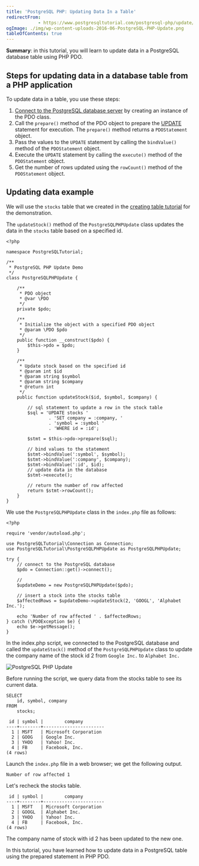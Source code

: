 ```yaml
---
title: 'PostgreSQL PHP: Updating Data In a Table'
redirectFrom: 
            - https://www.postgresqltutorial.com/postgresql-php/update/
ogImage: ./img/wp-content-uploads-2016-06-PostgreSQL-PHP-Update.png
tableOfContents: true
---
```

<!-- wp:paragraph -->

**Summary**: in this tutorial, you will learn to update data in a PostgreSQL database table using PHP PDO.

<!-- /wp:paragraph -->

<!-- wp:heading -->

## Steps for updating data in a database table from a PHP application

<!-- /wp:heading -->

<!-- wp:paragraph -->

To update data in a table, you use these steps:

<!-- /wp:paragraph -->

<!-- wp:list {"ordered":true} -->

1. [Connect to the PostgreSQL database server](https://www.postgresqltutorial.com/postgresql-php/connect/) by creating an instance of the PDO class.
2. Call the `prepare()` method of the PDO object to prepare the [UPDATE](https://www.postgresqltutorial.com/postgresql-tutorial/postgresql-update/) statement for execution. The `prepare()` method returns a `PDOStatement` object.
3. Pass the values to the `UPDATE` statement by calling the `bindValue()` method of the `PDOStatement` object.
4. Execute the `UPDATE` statement by calling the `execute()` method of the `PDOStatement` object.
5. Get the number of rows updated using the `rowCount()` method of the `PDOStatement` object.

<!-- /wp:list -->

<!-- wp:heading -->

## Updating data example

<!-- /wp:heading -->

<!-- wp:paragraph -->

We will use the `stocks` table that we created in the [creating table tutorial](https://www.postgresqltutorial.com/postgresql-php/create-tables/) for the demonstration.

<!-- /wp:paragraph -->

<!-- wp:paragraph -->

The `updateStock()` method of the `PostgreSQLPHPUpdate` class updates the data in the `stocks` table based on a specified id.

<!-- /wp:paragraph -->

<!-- wp:code {"language":"php"} -->

```
<?php

namespace PostgreSQLTutorial;

/**
 * PostgreSQL PHP Update Demo
 */
class PostgreSQLPHPUpdate {

    /**
     * PDO object
     * @var \PDO
     */
    private $pdo;

    /**
     * Initialize the object with a specified PDO object
     * @param \PDO $pdo
     */
    public function __construct($pdo) {
        $this->pdo = $pdo;
    }

    /**
     * Update stock based on the specified id
     * @param int $id
     * @param string $symbol
     * @param string $company
     * @return int
     */
    public function updateStock($id, $symbol, $company) {

        // sql statement to update a row in the stock table
        $sql = 'UPDATE stocks '
                . 'SET company = :company, '
                . 'symbol = :symbol '
                . 'WHERE id = :id';

        $stmt = $this->pdo->prepare($sql);

        // bind values to the statement
        $stmt->bindValue(':symbol', $symbol);
        $stmt->bindValue(':company', $company);
        $stmt->bindValue(':id', $id);
        // update data in the database
        $stmt->execute();

        // return the number of row affected
        return $stmt->rowCount();
    }
}
```

<!-- /wp:code -->

<!-- wp:paragraph -->

We use the `PostgreSQLPHPUpdate` class in the `index.php` file as follows:

<!-- /wp:paragraph -->

<!-- wp:code {"language":"php"} -->

```
<?php

require 'vendor/autoload.php';

use PostgreSQLTutorial\Connection as Connection;
use PostgreSQLTutorial\PostgreSQLPHPUpdate as PostgreSQLPHPUpdate;

try {
    // connect to the PostgreSQL database
    $pdo = Connection::get()->connect();

    //
    $updateDemo = new PostgreSQLPHPUpdate($pdo);

    // insert a stock into the stocks table
    $affectedRows = $updateDemo->updateStock(2, 'GOOGL', 'Alphabet Inc.');

    echo 'Number of row affected ' . $affectedRows;
} catch (\PDOException $e) {
    echo $e->getMessage();
}
```

<!-- /wp:code -->

<!-- wp:paragraph -->

In the index.php script, we connected to the PostgreSQL database and called the `updateStock()` method of the `PostgreSQLPHPUpdate` class to update the company name of the stock id 2 from `Google Inc.` to `Alphabet Inc.`

<!-- /wp:paragraph -->

<!-- wp:image {"id":2012} -->

![PostgreSQL PHP Update](./img/wp-content-uploads-2016-06-PostgreSQL-PHP-Update.png)

<!-- /wp:image -->

<!-- wp:paragraph -->

Before running the script, we query data from the stocks table to see its current data.

<!-- /wp:paragraph -->

<!-- wp:code {"language":"sql"} -->

```
SELECT
    id, symbol, company
FROM
    stocks;
```

<!-- /wp:code -->

<!-- wp:code -->

```
 id | symbol |        company
----+--------+-----------------------
  1 | MSFT   | Microsoft Corporation
  2 | GOOG   | Google Inc.
  3 | YHOO   | Yahoo! Inc.
  4 | FB     | Facebook, Inc.
(4 rows)
```

<!-- /wp:code -->

<!-- wp:paragraph -->

Launch the `index.php` file in a web browser; we get the following output.

<!-- /wp:paragraph -->

<!-- wp:code -->

```
Number of row affected 1
```

<!-- /wp:code -->

<!-- wp:paragraph -->

Let's recheck the stocks table.

<!-- /wp:paragraph -->

<!-- wp:code {"language":"sql"} -->

```
 id | symbol |        company
----+--------+-----------------------
  1 | MSFT   | Microsoft Corporation
  2 | GOOGL  | Alphabet Inc.
  3 | YHOO   | Yahoo! Inc.
  4 | FB     | Facebook, Inc.
(4 rows)
```

<!-- /wp:code -->

<!-- wp:paragraph -->

The company name of stock with id 2 has been updated to the new one.

<!-- /wp:paragraph -->

<!-- wp:paragraph -->

In this tutorial, you have learned how to update data in a PostgreSQL table using the prepared statement in PHP PDO.

<!-- /wp:paragraph -->
